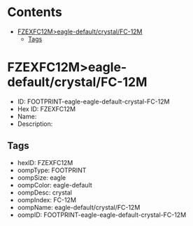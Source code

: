 



Contents
========

* [FZEXFC12M>eagle-default/crystal/FC-12M](#fzexfc12meagle-defaultcrystalfc-12m)
	* [Tags](#tags)

# FZEXFC12M>eagle-default/crystal/FC-12M

- ID: FOOTPRINT-eagle-eagle-default-crystal-FC-12M
- Hex ID: FZEXFC12M
- Name: 
- Description: 

## Tags

- hexID: FZEXFC12M
- oompType: FOOTPRINT
- oompSize: eagle
- oompColor: eagle-default
- oompDesc: crystal
- oompIndex: FC-12M
- oompName: eagle-default/crystal/FC-12M
- oompID: FOOTPRINT-eagle-eagle-default-crystal-FC-12M

